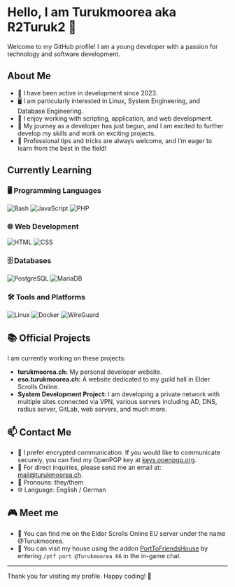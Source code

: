 # Hello, I am Turukmoorea aka R2Turuk2 👋

Welcome to my GitHub profile! I am a young developer with a passion for technology and software development.

## About Me

- 🌱 I have been active in development since 2023.
- 🖥️ I am particularly interested in Linux, System Engineering, and Database Engineering.
- 📝 I enjoy working with scripting, application, and web development.
- 🚀 My journey as a developer has just begun, and I am excited to further develop my skills and work on exciting projects.
- 🌟 Professional tips and tricks are always welcome, and I’m eager to learn from the best in the field!

## Currently Learning

### 🖥️ Programming Languages
<p align="left">
  <img src="https://img.shields.io/badge/Bash-4EAA25?style=for-the-badge&logo=gnu-bash&logoColor=white" alt="Bash" />
  <img src="https://img.shields.io/badge/JavaScript-F7DF1E?style=for-the-badge&logo=javascript&logoColor=black" alt="JavaScript" />
  <img src="https://img.shields.io/badge/PHP-777BB4?style=for-the-badge&logo=php&logoColor=white" alt="PHP" />
</p>

### 🌐 Web Development
<p align="left">
  <img src="https://img.shields.io/badge/HTML-E34F26?style=for-the-badge&logo=html5&logoColor=white" alt="HTML" />
  <img src="https://img.shields.io/badge/CSS-1572B6?style=for-the-badge&logo=css3&logoColor=white" alt="CSS" />
</p>

### 🗄️ Databases
<p align="left">
  <img src="https://img.shields.io/badge/PostgreSQL-336791?style=for-the-badge&logo=postgresql&logoColor=white" alt="PostgreSQL" />
  <img src="https://img.shields.io/badge/MariaDB-003545?style=for-the-badge&logo=mariadb&logoColor=white" alt="MariaDB" />
</p>

### 🛠️ Tools and Platforms
<p align="left">
  <img src="https://img.shields.io/badge/Linux-FCC624?style=for-the-badge&logo=linux&logoColor=black" alt="Linux" />
  <img src="https://img.shields.io/badge/Docker-2496ED?style=for-the-badge&logo=docker&logoColor=white" alt="Docker" />
  <img src="https://img.shields.io/badge/WireGuard-88171A?style=for-the-badge&logo=wireguard&logoColor=white" alt="WireGuard" />
</p>

## 📚 Official Projects

I am currently working on these projects:
- **turukmoorea.ch:** My personal developer website.
- **eso.turukmoorea.ch:** A website dedicated to my guild hall in Elder Scrolls Online.
- **System Development Project:** I am developing a private network with multiple sites connected via VPN, various servers including AD, DNS, radius server, GitLab, web servers, and much more.

## 📫 Contact Me

- 🔐 I prefer encrypted communication. If you would like to communicate securely, you can find my OpenPGP key at [keys.openpgp.org](https://keys.openpgp.org/search?q=mail%40turukmoorea.ch).
- 📧 For direct inquiries, please send me an email at: [mail@turukmoorea.ch](mailto:mail@turukmoorea.ch).
- 🌈 Pronouns: they/them
- 🌐 Language: English / German

## 🎮 Meet me

- 💬 You can find me on the Elder Scrolls Online EU server under the name @Turukmoorea.
- 🏡 You can visit my house using the addon [PortToFriendsHouse](https://www.esoui.com/downloads/info1758-PorttoFriendsHouse.html) by entering `/ptf port @Turukmoorea 66` in the in-game chat.

---

Thank you for visiting my profile. Happy coding! 🚀
